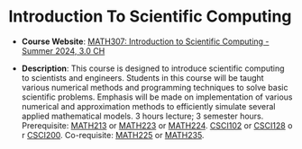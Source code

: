 # Introduction To Scientific Computing

- **Course Website**: [MATH307: Introduction to Scientific Computing - Summer 2024, 3.0 CH](https://publish.obsidian.md/scottastrong/Teaching/MATH307/MATH307-Summer2024)
 
- **Description**:  This course is designed to introduce scientific computing to scientists and engineers. Students in this course will be taught various numerical methods and programming techniques to solve basic scientific problems. Emphasis will be made on implementation of various numerical and approximation methods to efficiently simulate several applied mathematical models. 3 hours lecture; 3 semester hours. Prerequisite: [MATH213](https://catalog.mines.edu/search/?P=MATH213 "MATH213") or [MATH223](https://catalog.mines.edu/search/?P=MATH223 "MATH223") or [MATH224](https://catalog.mines.edu/search/?P=MATH224 "MATH224"). [CSCI102](https://catalog.mines.edu/search/?P=CSCI102 "CSCI102") or [CSCI128](https://catalog.mines.edu/search/?P=CSCI128 "CSCI128") or [CSCI200](https://catalog.mines.edu/search/?P=CSCI200 "CSCI200"). Co-requisite: [MATH225](https://catalog.mines.edu/search/?P=MATH225 "MATH225") or [MATH235](https://catalog.mines.edu/search/?P=MATH235 "MATH235").

 
